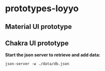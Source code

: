 # prototypes-loyyo

## Material UI prototype

## Chakra UI prototype
**Start the json server to retrieve and add data:**

`json-server -w ./data/db.json`
